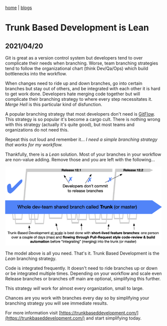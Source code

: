 [home](../index) | [blogs](../blogs)

# Trunk Based Development is Lean
## 2021/04/20

Git is great as a version control system but developers tend to over complicate their needs when branching. Worse, team branching strategies tend to follow the organizational chart (think Dev/Qa/Ops) which build bottlenecks into the workflow.

When changes need to ride up and down branches, go into certain branches but stay out of others, and be integrated with each other it is hard to get work done. Developers hate merging code together but will complicate their branching strategy to where every step necessitates it. _Merge Hell_ is this particular kind of disfunction.

A popular branching strategy that most developers don't need is [GitFlow](https://nvie.com/posts/a-successful-git-branching-model/). This strategy is so popular it's become a cargo cult. There is nothing wrong with this strategy (actually it's quite good), but most teams and organizations do not need this.

Repeat this out loud and remember it... _I need a simple branching strategy that works for my workflow._

Thankfully, there is a _Lean_ solution. Most of your branches in your workflow are non-value adding. Remove those and you are left with the following...

![trunkBasedDev](./trunk1c.png)

The model above is all you need. That's it. Trunk Based Development is the _Lean_ branching strategy.

Code is integrated frequently. It doesn't need to ride branches up or down or be integrated multiple times. Depending on your workflow and scale even Release branches or branches off main are optional, simplifying this further.

This strategy _will_ work for almost every organization, small to large.

Chances are you work with branches every day so by simplifying your branching strategy you will see immediate results.

For more information visit [https://trunkbaseddevelopment.com/](https://trunkbaseddevelopment.com/) and start simplifying today.